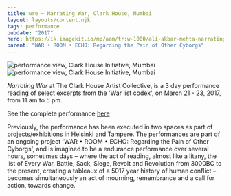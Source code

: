 ```yaml
---
title: wre ~ Narrating War, Clark House, Mumbai
layout: layouts/content.njk
tags: performance
pubdate: "2017"
hero: https://ik.imagekit.io/mp/aam/tr:w-1000/ali-akbar-mehta-narrating-war-03-clark-house-2017.jpg
parent: "WAR • ROOM • ECHO: Regarding the Pain of Other Cyborgs"
---
```

![performance view, Clark House Initiative, Mumbai](https://ik.imagekit.io/mp/aam/tr:w-1000/ali-akbar-mehta-narrating-war-03-clark-house-2017.jpg)
![performance view, Clark House Initiative, Mumbai](https://ik.imagekit.io/mp/aam/tr:w-1000/ali-akbar-mehta-narrating-war-01-clark-house-2017.jpg)



_Narrating War_ at The Clark House Artist Collective, is a 3 day performance
reading of select excerpts from the 'War list codex', on March 21 - 23, 2017,
from 11 am to 5 pm.

See the complete performance [here](https://www.facebook.com/clarkhouseinitiative/videos/1265650923482416/)

Previously, the performance has been executed in two spaces as part of projects/exhibitions in Helsinki and Tampere. The performances are part of an ongoing project 'WAR • ROOM • ECHO: Regarding the Pain of Other Cyborgs', and is imagined to be a endurance performance over several hours, sometimes days – where the act of reading, almost like a litany, the list of Every War, Battle, Sack, Siege, Revolt and Revolution from 3000BC to the present, creating a tableaux of a 5017 year history of human conflict – becomes simultaneously an act of mourning, remembrance and a call for action, towards change.
